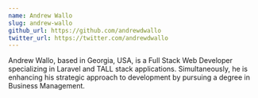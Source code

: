 ```yaml
---
name: Andrew Wallo
slug: andrew-wallo
github_url: https://github.com/andrewdwallo
twitter_url: https://twitter.com/andrewdwallo
---
```


Andrew Wallo, based in Georgia, USA, is a Full Stack Web Developer specializing in Laravel and TALL stack applications. Simultaneously, he is enhancing his strategic approach to development by pursuing a degree in Business Management.
